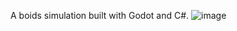 A boids simulation built with Godot and C#.
![image](https://github.com/user-attachments/assets/3f53fdb5-47d0-4e94-b0e4-19adc7f22af3)
